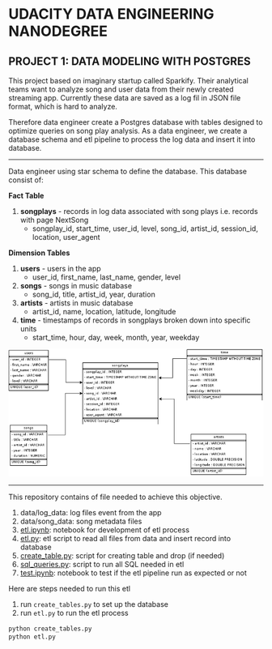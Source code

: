 # UDACITY DATA ENGINEERING NANODEGREE 
## PROJECT 1: DATA MODELING WITH POSTGRES

This project based on imaginary startup called Sparkify. Their analytical teams want to analyze song and user data from their newly created streaming app. Currently these data are saved as a log fil in JSON file format, which is hard to analyze. 

Therefore data engineer create a Postgres database with tables designed to optimize queries on song play analysis. As a data engineer, we create a database schema and etl pipeline to process the log data and insert it into database. 

---

Data engineer using star schema to define the database. This database consist of:

**Fact Table**

1. **songplays** - records in log data associated with song plays i.e. records with page NextSong
    * songplay_id, start_time, user_id, level, song_id, artist_id, session_id, location, user_agent

**Dimension Tables**
1. **users** - users in the app
    * user_id, first_name, last_name, gender, level
2. **songs** - songs in music database
    * song_id, title, artist_id, year, duration
3. **artists** - artists in music database
    * artist_id, name, location, latitude, longitude
4. **time** - timestamps of records in songplays broken down into specific units
    * start_time, hour, day, week, month, year, weekday

![](./erd.png)

---

This repository contains of file needed to achieve this objective.
1. data/log_data: log files event from the app
2. data/song_data: song metadata files
3. [etl.ipynb](./etl.ipynb): notebook for development of etl process
4. [etl.py](./etl.py): etl script to read all files from data and insert record into database
5. [create_table.py](./create_table.py): script for creating table and drop (if needed)
6. [sql_queries.py](./sql_queries.py): script to run all SQL needed in etl
7. [test.ipynb](./test.ipynb): notebook to test if the etl pipeline run as expected or not

Here are steps needed to run this etl
1. run `create_tables.py` to set up the database
2. run `etl.py` to run the etl process

```shell
python create_tables.py
python etl.py
```
